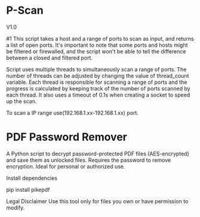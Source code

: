 # P-Scan

V1.0

#1 This script takes a host and a range of ports to scan as input, and returns a list of open ports.
It's important to note that some ports and hosts might be filtered or firewalled, and the script won't be able to tell the difference between a closed and filtered port.

Script uses multiple threads to simultaneously scan a range of ports. The number of threads can be adjusted by changing the value of thread_count variable.
Each thread is responsible for scanning a range of ports and the progress is calculated by keeping track of the number of ports scanned by each thread.
It also uses a timeout of 0.1s when creating a socket to speed up the scan.

To scan a IP range use(192.168.1.xx-192.168.1.xx) port.

# PDF Password Remover

A Python script to decrypt password-protected PDF files (AES-encrypted) and save them as unlocked files. Requires the password to remove encryption. Ideal for personal or authorized use.

Install dependencies

pip install pikepdf

Legal Disclaimer
Use this tool only for files you own or have permission to modify.
